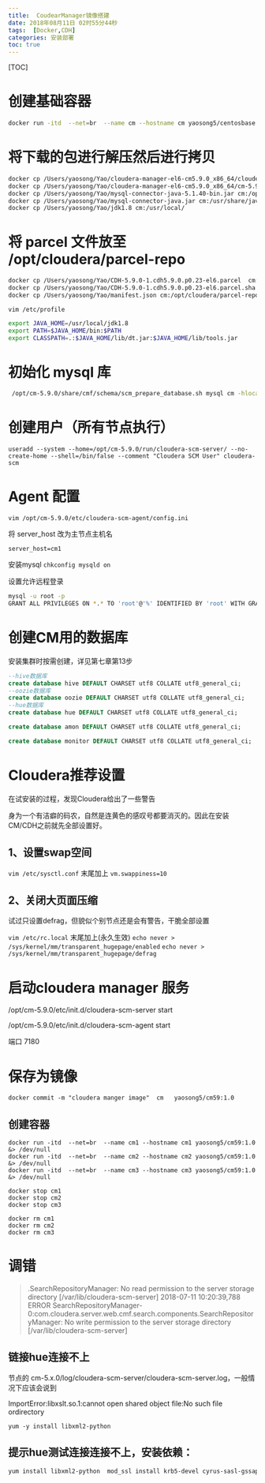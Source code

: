 ```yaml
---
title:  CoudearManager镜像搭建
date: 2018年08月11日 02时55分44秒
tags:  [Docker,CDH]
categories: 安装部署
toc: true
---
```


[TOC]



# 创建基础容器

```bash
docker run -itd  --net=br  --name cm --hostname cm yaosong5/centosbase:1.0 &> /dev/null
```



# 将下载的包进行解压然后进行拷贝

```bash
docker cp /Users/yaosong/Yao/cloudera-manager-el6-cm5.9.0_x86_64/cloudera cm:/opt/
docker cp /Users/yaosong/Yao/cloudera-manager-el6-cm5.9.0_x86_64/cm-5.9.0 cm:/opt/
docker cp /Users/yaosong/Yao/mysql-connector-java-5.1.40-bin.jar cm:/opt/cm-5.9.0/share/cmf/lib/
docker cp /Users/yaosong/Yao/mysql-connector-java.jar cm:/usr/share/java/
docker cp /Users/yaosong/Yao/jdk1.8 cm:/usr/local/
```

<!--more -->

# 将 parcel 文件放至 /opt/cloudera/parcel-repo

```bash
docker cp /Users/yaosong/Yao/CDH-5.9.0-1.cdh5.9.0.p0.23-el6.parcel  cm:/opt/cloudera/parcel-repo
docker cp /Users/yaosong/Yao/CDH-5.9.0-1.cdh5.9.0.p0.23-el6.parcel.sha cm:/opt/cloudera/parcel-repo
docker cp /Users/yaosong/Yao/manifest.json cm:/opt/cloudera/parcel-repo
```


`vim /etc/profile`

```bash
export JAVA_HOME=/usr/local/jdk1.8
export PATH=$JAVA_HOME/bin:$PATH
export CLASSPATH=.:$JAVA_HOME/lib/dt.jar:$JAVA_HOME/lib/tools.jar
```

# 初始化 mysql 库

```Bash
 /opt/cm-5.9.0/share/cmf/schema/scm_prepare_database.sh mysql cm -hlocalhost -uroot -proot --scm-host localhost scm scm scm
```

# 创建用户（所有节点执行）

```
useradd --system --home=/opt/cm-5.9.0/run/cloudera-scm-server/ --no-create-home --shell=/bin/false --comment "Cloudera SCM User" cloudera-scm
```

# Agent 配置 

`vim /opt/cm-5.9.0/etc/cloudera-scm-agent/config.ini`

 将 server_host 改为主节点主机名

```
server_host=cm1
```


安装mysql
`chkconfig mysqld on`

设置允许远程登录

```Bash
mysql -u root -p 
GRANT ALL PRIVILEGES ON *.* TO 'root'@'%' IDENTIFIED BY 'root' WITH GRANT OPTION; 
```



# 创建CM用的数据库

安装集群时按需创建，详见第七章第13步

```Sql
--hive数据库
create database hive DEFAULT CHARSET utf8 COLLATE utf8_general_ci;
--oozie数据库
create database oozie DEFAULT CHARSET utf8 COLLATE utf8_general_ci;
--hue数据库
create database hue DEFAULT CHARSET utf8 COLLATE utf8_general_ci;

create database amon DEFAULT CHARSET utf8 COLLATE utf8_general_ci;

create database monitor DEFAULT CHARSET utf8 COLLATE utf8_general_ci;
```



# Cloudera推荐设置

在试安装的过程，发现Cloudera给出了一些警告

身为一个有洁癖的码农，自然是连黄色的感叹号都要消灭的。因此在安装CM/CDH之前就先全部设置好。

## 1、设置swap空间

`vim /etc/sysctl.conf`
末尾加上
`vm.swappiness=10`

## 2、关闭大页面压缩

试过只设置defrag，但貌似个别节点还是会有警告，干脆全部设置

`vim /etc/rc.local`
末尾加上(永久生效)
`echo never > /sys/kernel/mm/transparent_hugepage/enabled`
`echo never > /sys/kernel/mm/transparent_hugepage/defrag`





# 启动cloudera manager 服务

/opt/cm-5.9.0/etc/init.d/cloudera-scm-server start

/opt/cm-5.9.0/etc/init.d/cloudera-scm-agent start

端口 7180



# 保存为镜像

	docker commit -m "cloudera manger image"  cm   yaosong5/cm59:1.0
## 创建容器

	docker run -itd  --net=br  --name cm1 --hostname cm1 yaosong5/cm59:1.0 &> /dev/null
	docker run -itd  --net=br  --name cm2 --hostname cm2 yaosong5/cm59:1.0 &> /dev/null
	docker run -itd  --net=br  --name cm3 --hostname cm3 yaosong5/cm59:1.0 &> /dev/null



```
docker stop cm1
docker stop cm2
docker stop cm3

docker rm cm1
docker rm cm2
docker rm cm3
```





# 调错

> .SearchRepositoryManager: No read permission to the server storage directory [/var/lib/cloudera-scm-server]
> 2018-07-11 10:20:39,788 ERROR SearchRepositoryManager-0:com.cloudera.server.web.cmf.search.components.SearchRepositoryManager: No write permission to the server storage directory [/var/lib/cloudera-scm-server]
>

## 链接hue连接不上

节点的 cm-5.x.0/log/cloudera-scm-server/cloudera-scm-server.log，一般情况下应该会说到

ImportError:libxslt.so.1:cannot open shared object file:No such file ordirectory

```
yum -y install libxml2-python 
```

## 提示hue测试连接连接不上，安装依赖：

```bash
yum install libxml2-python  mod_ssl install krb5-devel cyrus-sasl-gssapi cyrus-sasl-deve libxml2-devel libxslt-devel mysql mysql-devel openldap-devel python-devel python-simplejson sqlite-devel -y
```

